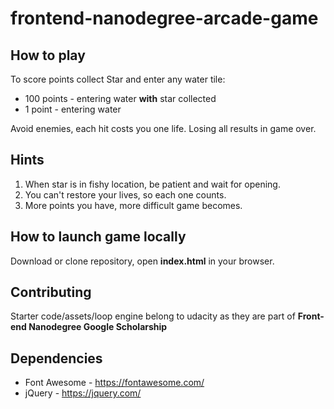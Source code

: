 frontend-nanodegree-arcade-game
===============================

How to play
-----------
To score points collect Star and enter any water tile:
* 100 points - entering water **with** star collected
* 1 point - entering water

Avoid enemies, each hit costs you one life. Losing all results in game over.

Hints
-----
1. When star is in fishy location, be patient and wait for opening.
2. You can't restore your lives, so each one counts.
3. More points you have, more difficult game becomes.

How to launch game locally
--------------------------
Download or clone repository, open **index.html** in your browser.

Contributing
------------
Starter code/assets/loop engine belong to udacity as they are part of **Front-end Nanodegree Google Scholarship** 

Dependencies
------------
* Font Awesome - https://fontawesome.com/
* jQuery - https://jquery.com/
